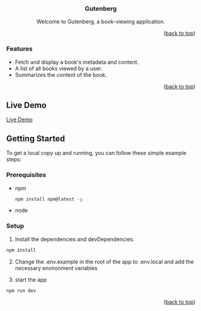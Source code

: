 <a name="readme-top"></a>

<br />
<div align="center">
  

  <h3 align="center">Gutenberg</h3>

  <p align="center">
    Welcome to Gutenberg, a book-viewing application.  </p>
</div>


<p align="right">(<a href="#readme-top">back to top</a>)</p>

### Features

- Fetch and display a book's metadata and content.
- A list of all books viewed by a user.
- Summarizes the content of the book.


<p align="right">(<a href="#readme-top">back to top</a>)</p>

## Live Demo

[Live Demo](https://ebooks-analysis.onrender.com/)

<!-- GETTING STARTED --> 
## Getting Started

To get a local copy up and running, you can follow these simple example steps:

### Prerequisites

- npm
  ```sh
  npm install npm@latest -g
  ```
- node

### Setup



1. Install the dependencies and devDependencies.

```sh
npm install
```
2. Change the .env.example in the root of the app to .env.local and add the necessary environment variables

3. start the app 

```sh
npm run dev
```




<p align="right">(<a href="#readme-top">back to top</a>)</p>


